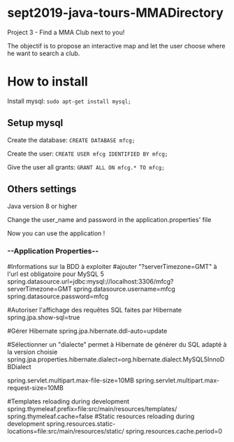 # sept2019-java-tours-MMADirectory
Project 3 - Find a MMA Club next to you!

The objectif is to propose an interactive map and let the user choose where he want to search a club.

# How to install
Install mysql:
`sudo apt-get install mysql;`

## Setup mysql
Create the database:
`CREATE DATABASE mfcg;`

Create the user:
`CREATE USER mfcg IDENTIFIED BY mfcg;`

Give the user all grants:
`GRANT ALL ON mfcg.* TO mfcg;`

## Others settings
Java version 8 or higher

Change the user_name and password in the application.properties' file

Now you can use the application !


### --Application Properties--
#Informations sur la BDD à exploiter
#ajouter "?serverTimezone=GMT" à l'url est obligatoire pour MySQL 5
spring.datasource.url=jdbc:mysql://localhost:3306/mfcg?serverTimezone=GMT
spring.datasource.username=mfcg
spring.datasource.password=mfcg

#Autoriser l'affichage des requêtes SQL faites par Hibernate
spring.jpa.show-sql=true

#Gérer Hibernate
spring.jpa.hibernate.ddl-auto=update

#Sélectionner un "dialecte" permet à Hibernate de générer du SQL adapté à la version choisie
spring.jpa.properties.hibernate.dialect=org.hibernate.dialect.MySQL5InnoDBDialect

spring.servlet.multipart.max-file-size=10MB
spring.servlet.multipart.max-request-size=10MB

#Templates reloading during development
spring.thymeleaf.prefix=file:src/main/resources/templates/
spring.thymeleaf.cache=false
#Static resources reloading during development
spring.resources.static-locations=file:src/main/resources/static/
spring.resources.cache.period=0
